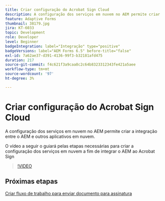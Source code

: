 ```yaml
---
title: Criar configuração do Acrobat Sign Cloud
description: A configuração dos serviços em nuvem no AEM permite criar a integração entre o AEM e outros aplicativos em nuvem. O vídeo a seguir o guiará pelas etapas necessárias para criar a configuração dos serviços em nuvem a fim de integrar o AEM ao Acrobat Sign.
feature: Adaptive Forms
thumbnail: 38179.jpg
jira: KT-6033
topic: Development
role: Developer
level: Beginner
badgeIntegration: label="Integração" type="positive"
badgeVersions: label="AEM Forms 6.5" before-title="false"
exl-id: 7a62ae37-d391-4136-99f3-b32181afd475
duration: 217
source-git-commit: f4c621f3a9caa8c2c64b8323312343fe421a5aee
workflow-type: tm+mt
source-wordcount: '97'
ht-degree: 3%

---
```


# Criar configuração do Acrobat Sign Cloud

A configuração dos serviços em nuvem no AEM permite criar a integração entre o AEM e outros aplicativos em nuvem.

O vídeo a seguir o guiará pelas etapas necessárias para criar a configuração dos serviços em nuvem a fim de integrar o AEM ao Acrobat Sign

>[!VIDEO](https://video.tv.adobe.com/v/327830?quality=12&learn=on&captions=por_br)

## Próximas etapas

[Criar fluxo de trabalho para enviar documento para assinatura](./create-workflow-to-send-document-for-signing.md)
